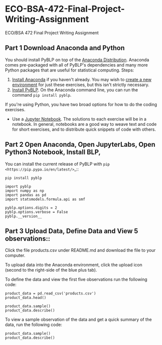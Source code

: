 # ECO-BSA-472-Final-Project-Writing-Assignment
ECO/BSA 472 Final Project Writing Assignment


## Part 1 Download Anaconda and Python

You should install PyBLP on top of the [Anaconda Distribution](https://www.anaconda.com/). Anaconda comes pre-packaged with all of PyBLP's dependencies and many more Python packages that are useful for statistical computing. Steps:

1. [Install Anaconda](https://docs.anaconda.com/free/anaconda/install/) if you haven't already. You may wish to [create a new environment](https://docs.anaconda.com/free/anacondaorg/user-guide/work-with-environments/) for just these exercises, but this isn't strictly necessary.
2. [Install PyBLP](https://github.com/jeffgortmaker/pyblp#installation). On the Anaconda command line, you can run the command `pip install pyblp`.

If you're using Python, you have two broad options for how to do the coding exercises.

- Use a [Jupyter Notebook](https://jupyter.org/install#jupyter-notebook). The solutions to each exercise will be in a notebook. In general, notebooks are a good way to weave text and code for short exercises, and to distribute quick snippets of code with others.



## Part 2 Open Anaconda, Open JupyterLabs, Open Python3 Notebook, Install BLP, 

You can install the current release of PyBLP with `pip <https://pip.pypa.io/en/latest/>`_::

    pip install pyblp
    
    import pyblp
    import numpy as np
    import pandas as pd
    import statsmodels.formula.api as smf

    pyblp.options.digits = 2
    pyblp.options.verbose = False
    pyblp.__version__

## Part 3 Upload Data, Define Data and View 5 observations::

Click the file products.csv under README.md and download the file to your computer.

To upload data into the Anaconda environment, click the upload icon (second to the right-side of the blue plus tab).

To define the data and view the first five observations run the following code:

    product_data = pd.read_csv('products.csv')
    product_data.head()

    product_data.sample()
    product_data.describe()
    
To view a sample observation of the data and get a quick summary of the data, run the following code:

    product_data.sample()
    product_data.describe()


    
